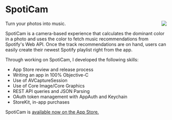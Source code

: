 # SpotiCam
<img src = "SpotiCam Demo.gif" align = "right">

Turn your photos into music.

SpotiCam is a camera-based experience that calculates the dominant color in a photo and uses the color to fetch music recommendations from Spotify's Web API. Once the track recommendations are on hand, users can easily create their newest Spotify playlist right from the app.

Through working on SpotiCam, I developed the following skills:

* App Store review and release process
* Writing an app in 100% Objective-C
* Use of AVCaptureSession
* Use of Core Image/Core Graphics
* REST API queries and JSON Parsing
* OAuth token management with AppAuth and Keychain
* StoreKit, in-app purchases

SpotiCam is [available now on the App Store.](https://apps.apple.com/us/app/spoticam/id1556162433)
